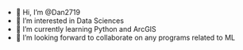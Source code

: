 - 👋 Hi, I’m @Dan2719
- 👀 I’m interested in Data Sciences
- 🌱 I’m currently learning Python and ArcGIS
- 💞️ I’m looking forward to collaborate on any programs related to ML

<!---
Dan2719/Dan2719 is a ✨ special ✨ repository because its `README.md` (this file) appears on your GitHub profile.
You can click the Preview link to take a look at your changes.
--->
